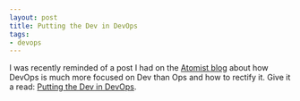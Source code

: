 ```yaml
---
layout: post
title: Putting the Dev in DevOps
tags:
- devops
---
```


I was recently reminded of a post I had on the [Atomist blog][blog] about how
DevOps is much more focused on Dev than Ops and how to rectify it.  Give it a
read: [Putting the Dev in DevOps][devops].

[blog]: https://blog.atomist.com/ (Atomist Blog)
[devops]: https://blog.atomist.com/putting-the-dev-in-devops/ (Putting the Dev in DevOps)
